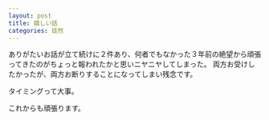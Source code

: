 ```yaml
---
layout: post
title: 嬉しい話
categories: 徒然
---
```


ありがたいお話が立て続けに２件あり、何者でもなかった３年前の絶望から頑張ってきたのがちょっと報われたかと思いニヤニヤしてしまった。
両方お受けしたかったが、両方お断りすることになってしまい残念です。

タイミングって大事。

これからも頑張ります。

